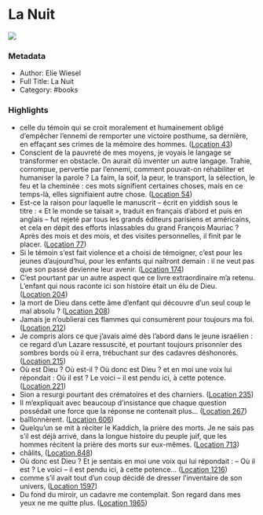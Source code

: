# La Nuit

![](https://m.media-amazon.com/images/I/81IJAJUG88L._SY160.jpg)

### Metadata

- Author: Elie Wiesel
- Full Title: La Nuit
- Category: #books

### Highlights

- celle du témoin qui se croit moralement et humainement obligé d’empêcher l’ennemi de remporter une victoire posthume, sa dernière, en effaçant ses crimes de la mémoire des hommes. ([Location 43](https://readwise.io/to_kindle?action=open&asin=B01C61PWNA&location=43))
- Conscient de la pauvreté de mes moyens, je voyais le langage se transformer en obstacle. On aurait dû inventer un autre langage. Trahie, corrompue, pervertie par l’ennemi, comment pouvait-on réhabiliter et humaniser la parole ? La faim, la soif, la peur, le transport, la sélection, le feu et la cheminée : ces mots signifient certaines choses, mais en ce temps-là, elles signifiaient autre chose. ([Location 54](https://readwise.io/to_kindle?action=open&asin=B01C61PWNA&location=54))
- Est-ce la raison pour laquelle le manuscrit – écrit en yiddish sous le titre : « Et le monde se taisait », traduit en français d’abord et puis en anglais – fut rejeté par tous les grands éditeurs parisiens et américains, et cela en dépit des efforts inlassables du grand François Mauriac ? Après des mois et des mois, et des visites personnelles, il finit par le placer. ([Location 77](https://readwise.io/to_kindle?action=open&asin=B01C61PWNA&location=77))
- Si le témoin s’est fait violence et a choisi de témoigner, c’est pour les jeunes d’aujourd’hui, pour les enfants qui naîtront demain : il ne veut pas que son passé devienne leur avenir. ([Location 174](https://readwise.io/to_kindle?action=open&asin=B01C61PWNA&location=174))
- C’est pourtant par un autre aspect que ce livre extraordinaire m’a retenu. L’enfant qui nous raconte ici son histoire était un élu de Dieu. ([Location 204](https://readwise.io/to_kindle?action=open&asin=B01C61PWNA&location=204))
- la mort de Dieu dans cette âme d’enfant qui découvre d’un seul coup le mal absolu ? ([Location 208](https://readwise.io/to_kindle?action=open&asin=B01C61PWNA&location=208))
- Jamais je n’oublierai ces flammes qui consumèrent pour toujours ma foi. ([Location 212](https://readwise.io/to_kindle?action=open&asin=B01C61PWNA&location=212))
- Je compris alors ce que j’avais aimé dès l’abord dans le jeune israélien : ce regard d’un Lazare ressuscité, et pourtant toujours prisonnier des sombres bords où il erra, trébuchant sur des cadavres déshonorés. ([Location 215](https://readwise.io/to_kindle?action=open&asin=B01C61PWNA&location=215))
- Où est Dieu ? Où est-il ? Où donc est Dieu ? et en moi une voix lui répondait : Où il est ? Le voici – il est pendu ici, à cette potence. ([Location 221](https://readwise.io/to_kindle?action=open&asin=B01C61PWNA&location=221))
- Sion a resurgi pourtant des crématoires et des charniers. ([Location 235](https://readwise.io/to_kindle?action=open&asin=B01C61PWNA&location=235))
- Il m’expliquait avec beaucoup d’insistance que chaque question possédait une force que la réponse ne contenait plus... ([Location 267](https://readwise.io/to_kindle?action=open&asin=B01C61PWNA&location=267))
- baîllonnèrent. ([Location 606](https://readwise.io/to_kindle?action=open&asin=B01C61PWNA&location=606))
- Quelqu’un se mit à réciter le Kaddich, la prière des morts. Je ne sais pas s’il est déjà arrivé, dans la longue histoire du peuple juif, que les hommes récitent la prière des morts sur eux-mêmes. ([Location 713](https://readwise.io/to_kindle?action=open&asin=B01C61PWNA&location=713))
- châlits, ([Location 848](https://readwise.io/to_kindle?action=open&asin=B01C61PWNA&location=848))
- Où donc est Dieu ? Et je sentais en moi une voix qui lui répondait : – Où il est ? Le voici – il est pendu ici, à cette potence... ([Location 1216](https://readwise.io/to_kindle?action=open&asin=B01C61PWNA&location=1216))
- comme s’il avait tout d’un coup décidé de dresser l’inventaire de son univers, ([Location 1597](https://readwise.io/to_kindle?action=open&asin=B01C61PWNA&location=1597))
- Du fond du miroir, un cadavre me contemplait. Son regard dans mes yeux ne me quitte plus. ([Location 1965](https://readwise.io/to_kindle?action=open&asin=B01C61PWNA&location=1965))
